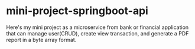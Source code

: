 # mini-project-springboot-api
Here's my mini project as a microservice from bank or financial application that can manage user(CRUD), create view transaction, and generate a PDF report in a byte array format.
